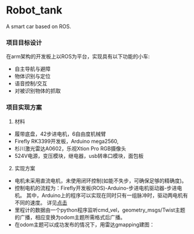 # Robot_tank
A smart car based on ROS.
### 项目目标设计
在arm架构的开发板上以ROS为平台，实现具有以下功能的小车\:
  - 自主导航与避障
  - 物体识别与定位
  - 语音控制/交互
  - 对被识别物体的抓取
### 项目实现方案
1. 材料
  - 履带底盘，42步进电机，6自由度机械臂
  - Firefly RK3399开发板，Arduino mega2560, 
  - 杉川激光雷达A0602，乐视Xtion Pro RGB摄像头
  - 524V电源，变压模块，继电器，usb转串口模块，面包板
2. 实现方案
  - 电机未采用直流电机，未使用闭环控制\(如能不失步，可确保足够的精确度\)。
  - 控制电机的流程为：Firefly开发板\(ROS\)\-Arduino\-步进电机驱动器\-步进电机。
    其中，Arduino上的程序可以实现在同时只有一组脉冲时，驱动两电机有不同的速度。
    详见[点击](https://www.zhihu.com/question/52708719/answer/585089570)
  - 里程计的数据由一个python程序监听cmd_vel，geometry_msgs/Twist主题的广播，相应变换为odom主题所需格式后广播。
  - 在odom主题可以成功发布的情况下，用雷达gmapping建图：
  
